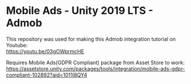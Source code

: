# Mobile Ads - Unity 2019 LTS - Admob
This repository was used for making this Admob integration tutorial on Youtube:  
https://youtu.be/03gOWprmcHE  
  
Requires Mobile Ads(GDPR Compliant) package from Asset Store to work:  
https://assetstore.unity.com/packages/tools/integration/mobile-ads-gdpr-compliant-102892?aid=1011l8QY4
